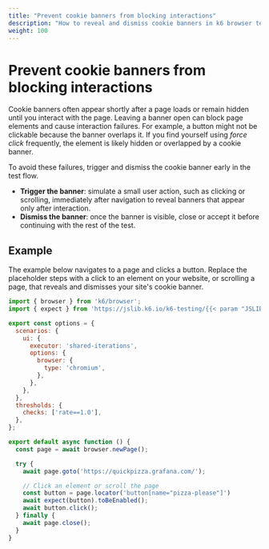 ```yaml
---
title: "Prevent cookie banners from blocking interactions"
description: "How to reveal and dismiss cookie banners in k6 browser tests to prevent blocked interactions and improve test reliability."
weight: 100
---
```


# Prevent cookie banners from blocking interactions

Cookie banners often appear shortly after a page loads or remain hidden until you interact with the page. Leaving a banner open can block page elements and cause interaction failures. For example, a button might not be clickable because the banner overlaps it. If you find yourself using _force click_ frequently, the element is likely hidden or overlapped by a cookie banner.

To avoid these failures, trigger and dismiss the cookie banner early in the test flow.

- **Trigger the banner**: simulate a small user action, such as clicking or scrolling, immediately after navigation to reveal banners that appear only after interaction.
- **Dismiss the banner**: once the banner is visible, close or accept it before continuing with the rest of the test.

## Example

The example below navigates to a page and clicks a button. Replace the placeholder steps with a click to an element on your website, or scrolling a page, that reveals and dismisses your site's cookie banner.

```javascript
import { browser } from 'k6/browser';
import { expect } from 'https://jslib.k6.io/k6-testing/{{< param "JSLIB_TESTING_VERSION" >}}/index.js';

export const options = {
  scenarios: {
    ui: {
      executor: 'shared-iterations',
      options: {
        browser: {
          type: 'chromium',
        },
      },
    },
  },
  thresholds: {
    checks: ['rate==1.0'],
  },
};

export default async function () {
  const page = await browser.newPage();

  try {
    await page.goto('https://quickpizza.grafana.com/');

    // Click an element or scroll the page
    const button = page.locator('button[name="pizza-please"]')
    await expect(button).toBeEnabled();
    await button.click();
  } finally {
    await page.close();
  }
}
```
